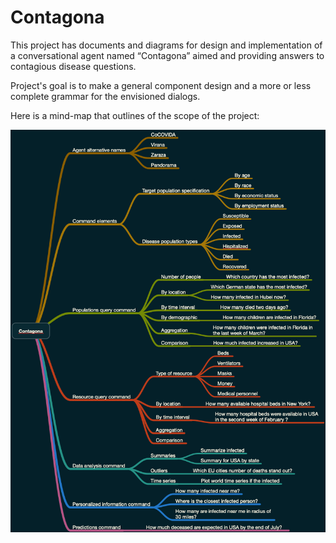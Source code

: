 # Contagona

This project has documents and diagrams for design and implementation
of a conversational agent named “Contagona” aimed and providing answers 
to contagious disease questions. 

Project's goal is to make a general component design and a more or less complete grammar
for the envisioned dialogs.

Here is a mind-map that outlines of the scope of the project:

[![](./Diagrams/Contagona-design-mind-map.png)](./Diagrams/Contagona-design-mind-map.pdf) 
 
 